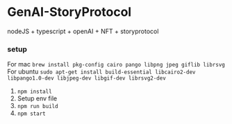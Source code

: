 # GenAI-StoryProtocol
nodeJS + typescript + openAI + NFT + storyprotocol

### setup
For mac `brew install pkg-config cairo pango libpng jpeg giflib librsvg `
For ubuntu `sudo apt-get install build-essential libcairo2-dev libpango1.0-dev libjpeg-dev libgif-dev librsvg2-dev`
1. `npm install` <br>
2. Setup env file <br>
3. `npm run build` <br>
4. `npm start` <br>

